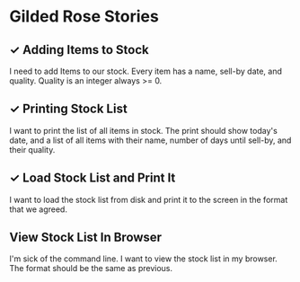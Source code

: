 Gilded Rose Stories
===================

## ✓ Adding Items to Stock

I need to add Items to our stock. Every item has a name, sell-by date, and quality.
Quality is an integer always >= 0.

## ✓ Printing Stock List

I want to print the list of all items in stock.
The print should show today's date, and a list of all items with their name, number of days until sell-by, and their quality.

## ✓ Load Stock List and Print It

I want to load the stock list from disk and print it to the screen in the format that we agreed.

## View Stock List In Browser

I'm sick of the command line. I want to view the stock list in my browser.
The format should be the same as previous.
